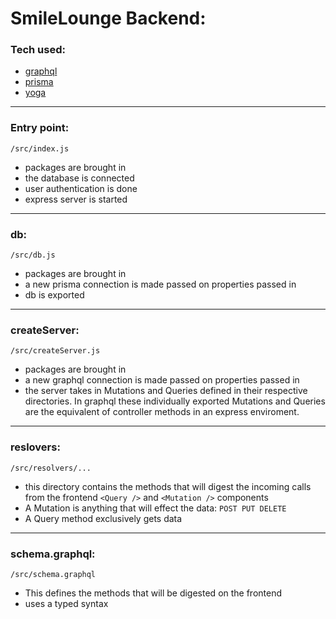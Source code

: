 # SmileLounge Backend: 

### Tech used: 
- [graphql](https://graphql.org/)
- [prisma](https://www.prisma.io/)
- [yoga](https://www.npmjs.com/package/graphql-yoga)
---
### Entry point: 
```
/src/index.js
```
- packages are brought in
- the database is connected
- user authentication is done
- express server is started

---
### db: 
```
/src/db.js
```
- packages are brought in
- a new prisma connection is made passed on properties passed in
- db is exported 

---
### createServer: 
```
/src/createServer.js
```
- packages are brought in
- a new graphql connection is made passed on properties passed in
- the server takes in Mutations and Queries defined in their respective directories. In graphql these individually exported Mutations and Queries are the equivalent of controller methods in an express enviroment.

---
### reslovers: 
```
/src/resolvers/...
```
- this directory contains the methods that will digest the incoming calls from the frontend `<Query />` and `<Mutation />` components
- A Mutation is anything that will effect the data: `POST PUT DELETE` 
- A Query method exclusively gets data

---
### schema.graphql: 
```
/src/schema.graphql
```
- This defines the methods that will be digested on the frontend
- uses a typed syntax





